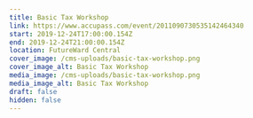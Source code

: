 ```yaml
---
title: Basic Tax Workshop
link: https://www.accupass.com/event/2011090730535142464340
start: 2019-12-24T17:00:00.154Z
end: 2019-12-24T21:00:00.154Z
location: FutureWard Central
cover_image: /cms-uploads/basic-tax-workshop.png
cover_image_alt: Basic Tax Workshop
media_image: /cms-uploads/basic-tax-workshop.png
media_image_alt: Basic Tax Workshop
draft: false
hidden: false
---
```

